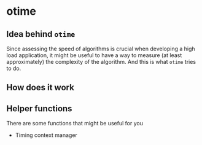 # otime

## Idea behind `otime`
Since assessing the speed of algorithms is crucial when developing a high load application, it might be useful to have
a way to measure (at least approximately) the complexity of the algorithm. And this is what `otime` tries to do.

## How does it work

## Helper functions
There are some functions that might be useful for you
- Timing context manager
